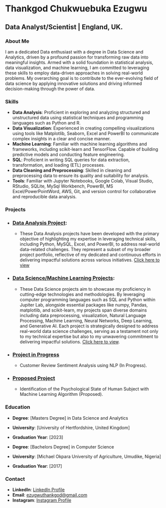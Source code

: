 # Thankgod Chukwuebuka Ezugwu

## Data Analyst/Scientist | England, UK.

### About Me

I am a dedicated Data enthusiast with a degree in Data Science and Analytics, driven by a profound passion for transforming raw data into meaningful insights. Armed with a solid foundation in statistical analysis, data visualization, and machine learning, I am committed to leveraging these skills to employ data-driven approaches in solving real-world problems. My overarching goal is to contribute to the ever-evolving field of data science by applying innovative solutions and driving informed decision-making through the power of data.

### Skills

- **Data Analysis**: Proficient in exploring and analyzing structured and unstructured data using statistical techniques and programming languages such as Python and R.
- **Data Visualization**: Experienced in creating compelling visualizations using tools like Matplotlib, Seaborn, Excel and PowerBI to communicate complex insights in a clear and concise manner.
- **Machine Learning**: Familiar with machine learning algorithms and frameworks, including scikit-learn and TensorFlow. Capable of building predictive models and conducting feature engineering.
- **SQL**: Proficient in writing SQL queries for data extraction, transformation, and loading (ETL) processes.
- **Data Cleaning and Preprocessing**: Skilled in cleaning and preprocessing data to ensure its quality and suitability for analysis.
- **Tools**: Familiar with Jupyter Notebooks, Google Colab, Visual Studio, RStudio, SQLite, MySql Workbench, PowerBI, MS Excel/PowerPointWord, AWS, Git, and version control for collaborative and reproducible data analysis.

### Projects

- ### [Data Analysis Project](https://github.com/Thankgodezugwu/Data-Analysis):
  - These Data Analysis projects have been developed with the primary objective of highlighting my expertise in leveraging technical skills, including Python, MySQL, Excel, and PowerBI, to address real-world data-related challenges. They represent a subset of my broader project portfolio, reflective of my dedicated and continuous efforts in delivering impactful solutions across various initiatives. [Click here to view](https://github.com/Thankgodezugwu/Data-Analysis)
- ### [Data Science/Machine Learning Projects](https://github.com/Thankgodezugwu?tab=repositories):
  - These Data Science projects aim to showcase my proficiency in cutting-edge technologies and methodologies. By leveraging computer programming languages such as SQL and Python within Jupiter Lab, alongside essential packages like numpy, Pandas, matplotlib, and scikit-learn, my projects span diverse domains including data preprocessing, visualization, Natural Language Processing, Machine Learning, Neural Networks, Deep Learning, and Generative AI. Each project is strategically designed to address real-world data science challenges, serving as a testament not only to my technical expertise but also to my unwavering commitment to delivering impactful solutions. [Click here to view](https://github.com/Thankgodezugwu?tab=repositories).
- ### [Project in Progress](https://github.com/Thankgodezugwu?tab=repositories)
  -	Customer Review Sentiment Analysis using NLP (In Progress).
- ### [Proposed Project](https://github.com/Thankgodezugwu?tab=repositories)
  -	Identification of the Psychological State of Human Subject with Machine Learning Algorithm (Proposed).
### Education

- **Degree**: [Masters Degree] in Data Science and Analytics
- **University**: [University of Hertfordshire, United Kingdom]
- **Graduation Year**: [2023]

- **Degree**: [Bachelors Degree] in Computer Science
- **University**: [Michael Okpara University of Agriculture, Umudike, Nigeria]
- **Graduation Year**: [2017]


### Contact

- **LinkedIn**: [LinkedIn Profile](linkedin.com/in/meet-thankgod)
- **Email**: ezugwuthankgod@gmail.com
- **Instagram**: [Instagram Profile](https://www.instagram.com/_kingmayor)
